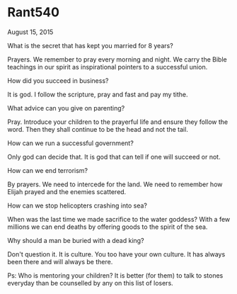 # Rant540


August 15, 2015

What is the secret that has kept you married for 8 years?

Prayers. We remember to pray every morning and night. We carry the Bible teachings in our spirit as inspirational pointers to a successful union.

How did you succeed in business?

It is god. I follow the scripture, pray and fast and pay my tithe. 

What advice can you give on parenting?

Pray. Introduce your children to the prayerful life and ensure they follow the word. Then they shall continue to be the head and not the tail. 

How can we run a successful government?

Only god can decide that. It is god that can tell if one will succeed or not.

How can we end terrorism?

By prayers. We need to intercede for the land. We need to remember how Elijah prayed and the enemies scattered. 

How can we stop helicopters crashing into sea?

When was the last time we made sacrifice to the water goddess? With a few millions we can end deaths by offering goods to the spirit of the sea.

Why should a man be buried with a dead king?

Don't question it. It is culture. You too have your own culture. It has always been there and will always be there.

Ps: Who is mentoring your children? It is better (for them) to talk to stones everyday than be counselled by any on this list of losers.
